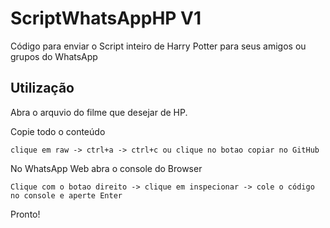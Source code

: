 # ScriptWhatsAppHP V1 

Código para enviar o Script inteiro de Harry Potter para seus amigos ou grupos do WhatsApp

## Utilização

Abra o arquvio do filme que desejar de HP.

Copie todo o conteúdo 

``clique em raw -> ctrl+a -> ctrl+c ou clique no botao copiar no GitHub``

No WhatsApp Web abra o console do Browser

``Clique com o botao direito -> clique em inspecionar -> cole o código no console e aperte Enter``

Pronto!
